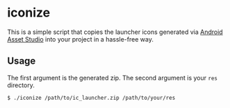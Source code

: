 # iconize
This is a simple script that copies the launcher icons generated via [Android Asset Studio](http://romannurik.github.io/AndroidAssetStudio/) into your project in a hassle-free way.

## Usage
The first argument is the generated zip. The second argument is your `res` directory.
```bash
$ ./iconize /path/to/ic_launcher.zip /path/to/your/res
```
